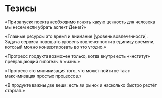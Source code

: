 # Тезисы

«При запуске поекта необходимо понять какую ценность для человека мы несем если убрать аспект Денег?»

«Главные ресурсы это время и внимание [уровень вовлеченности]. Задача сервиса повышать уровень вовлеченности в единицу времени, который можно конвертировать во что угодно.»

«Прогресс продукта возможен только, когда внутри есть «институт» превращающий гипотезы в жизнь.»

«Прогресс это минимизация того, что может пойти не так и максимизация простых процессов.»

«В продукте важны две вещи: есть ли рынок и насколько быстро растёт стартап.»
